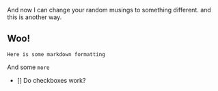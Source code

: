 And now I can change your random musings to something different.
and this is another way.

## Woo!

```
Here is some markdown formatting
```

And some `more`

- [] Do checkboxes work?
